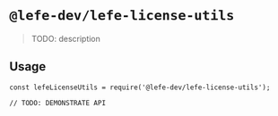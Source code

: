 # `@lefe-dev/lefe-license-utils`

> TODO: description

## Usage

```
const lefeLicenseUtils = require('@lefe-dev/lefe-license-utils');

// TODO: DEMONSTRATE API
```
